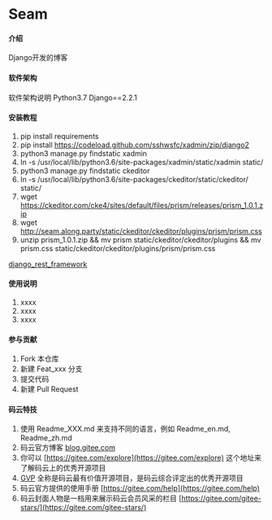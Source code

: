 # Seam

#### 介绍
Django开发的博客

#### 软件架构
软件架构说明
Python3.7
Django==2.2.1


#### 安装教程

1. pip install requirements
2. pip install https://codeload.github.com/sshwsfc/xadmin/zip/django2
3. python3 manage.py findstatic xadmin
4. ln -s /usr/local/lib/python3.6/site-packages/xadmin/static/xadmin static/
5. python3 manage.py findstatic ckeditor
6. ln -s /usr/local/lib/python3.6/site-packages/ckeditor/static/ckeditor/ static/
7. wget https://ckeditor.com/cke4/sites/default/files/prism/releases/prism_1.0.1.zip
8. wget http://seam.along.party/static/ckeditor/ckeditor/plugins/prism/prism.css
9. unzip prism_1.0.1.zip && mv prism static/ckeditor/ckeditor/plugins && 
mv prism.css static/ckeditor/ckeditor/plugins/prism/prism.css


[django_rest_framework](media/docs/README.md)

#### 使用说明

1. xxxx
2. xxxx
3. xxxx

#### 参与贡献

1. Fork 本仓库
2. 新建 Feat_xxx 分支
3. 提交代码
4. 新建 Pull Request


#### 码云特技

1. 使用 Readme\_XXX.md 来支持不同的语言，例如 Readme\_en.md, Readme\_zh.md
2. 码云官方博客 [blog.gitee.com](https://blog.gitee.com)
3. 你可以 [https://gitee.com/explore](https://gitee.com/explore) 这个地址来了解码云上的优秀开源项目
4. [GVP](https://gitee.com/gvp) 全称是码云最有价值开源项目，是码云综合评定出的优秀开源项目
5. 码云官方提供的使用手册 [https://gitee.com/help](https://gitee.com/help)
6. 码云封面人物是一档用来展示码云会员风采的栏目 [https://gitee.com/gitee-stars/](https://gitee.com/gitee-stars/)